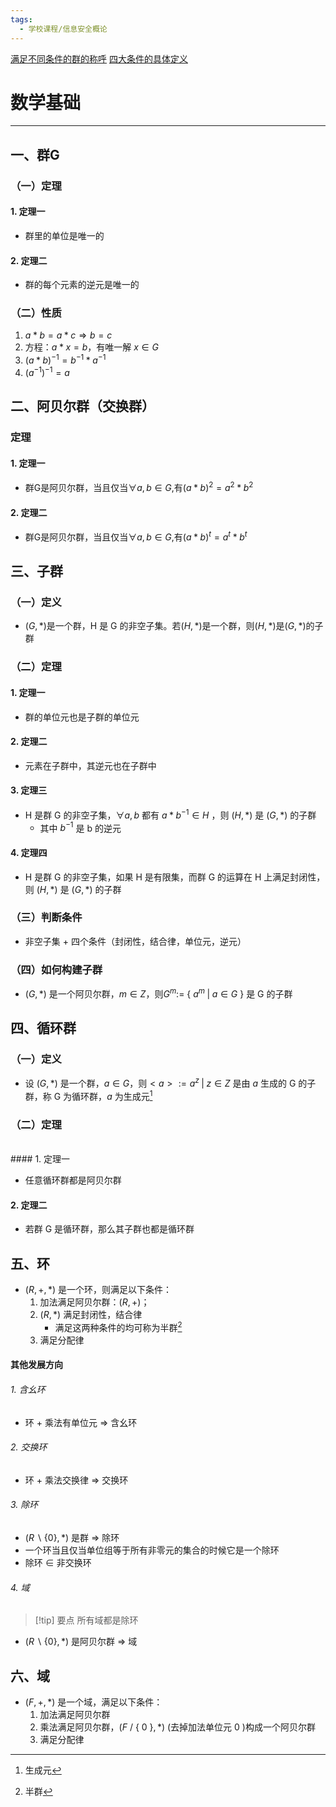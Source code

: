 ```yaml
---
tags:
  - 学校课程/信息安全概论
---
```

[满足不同条件的群的称呼](群的分类.md)
[四大条件的具体定义](四大条件.md)
# 数学基础
---
## 一、群G
### （一）定理
#### 1. 定理一

- 群里的单位是唯一的
#### 2. 定理二

- 群的每个元素的逆元是唯一的
### （二）性质

1. $a*b=a*c\Rightarrow b=c$
2. 方程：$a*x=b$，有唯一解 $x \in G$
3. $(a*b)^{-1}=b^{-1}*a^{-1}$
4. $(a^{-1})^{-1}=a$
## 二、阿贝尔群（交换群）
### 定理
#### 1. 定理一

- 群G是阿贝尔群，当且仅当$\forall a,b \in G$,有$(a*b)^2=a^2*b^2$
#### 2. 定理二

- 群G是阿贝尔群，当且仅当$\forall a,b \in G$,有$(a*b)^t=a^t*b^t$
## 三、子群
### （一）定义

- $(G,*)$是一个群，H 是 G 的非空子集。若$(H,*)$是一个群，则$(H,*)$是$(G,*)$的子群
### （二）定理
#### 1. 定理一

- 群的单位元也是子群的单位元
#### 2. 定理二

- 元素在子群中，其逆元也在子群中
#### 3. 定理三

- H 是群 G 的非空子集，$\forall a,b$ 都有 $a*b^{-1}\in H$ ，则 $(H,*)$ 是 $(G,*)$ 的子群
	- 其中  $b^{-1}$  是 b 的逆元
#### 4. 定理四

- H 是群 G 的非空子集，如果 H 是有限集，而群 G 的运算在 H 上满足封闭性，则 $(H,*)$ 是 $(G,*)$ 的子群
### （三）判断条件

- 非空子集 + 四个条件（封闭性，结合律，单位元，逆元）
### （四）如何构建子群

- $(G,*)$ 是一个阿贝尔群，$m \in Z$，则$G^m :=$ { $a^m \;|\; a\in G$ } 是 G 的子群
## 四、循环群
### （一）定义

- 设 $(G,*)$ 是一个群，$a \in G$，则$<a>:={a^z \; |\; z\in Z}$ 是由 $a$ 生成的 G 的子群，称 G 为循环群，$a$ 为生成元[^1]
### （二）定理
<br>
#### 1. 定理一

- 任意循环群都是阿贝尔群
#### 2. 定理二

- 若群 G 是循环群，那么其子群也都是循环群
## 五、环

- $(R,+,*)$ 是一个环，则满足以下条件：
	1. 加法满足阿贝尔群：$(R,+)$；
	2. $(R,*)$ 满足封闭性，结合律
		- 满足这两种条件的均可称为半群[^2]
	3. 满足分配律
#### 其他发展方向
###### 1. 含幺环

- 环 + 乘法有单位元 $\Rightarrow$ 含幺环
###### 2. 交换环

- 环 + 乘法交换律 $\Rightarrow$ 交换环
###### 3. 除环

- $(R\backslash \{0\},*)$ 是群 $\Rightarrow$ 除环
- 一个环当且仅当单位组等于所有非零元的集合的时候它是一个除环
- 除环 $\in$ 非交换环 
###### 4. 域
>[!tip] 要点
>所有域都是除环

- $(R\backslash \{0\},*)$ 是阿贝尔群 $\Rightarrow$ 域
## 六、域

- $(F,+,*)$ 是一个域，满足以下条件：
	1. 加法满足阿贝尔群
	2. 乘法满足阿贝尔群，$(F$ / { $0$ }$,*)$ (去掉加法单位元 $0$ )构成一个阿贝尔群
	3. 满足分配律


[^1]: 生成元
[^2]: 半群
